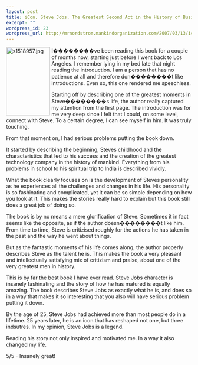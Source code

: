 ```yaml
--- 
layout: post
title: iCon, Steve Jobs, The Greatest Second Act in the History of Business
excerpt: ""
wordpress_id: 23
wordpress_url: http://mrnordstrom.mankindorganization.com/2007/03/13/icon-steve-jobs-the-greatest-second-act-in-the-history-of-business/
---
```

<img src="http://www.mrnordstrom.com/wp-content/uploads/s1518957.jpg" style="margin-right: 4px" title="s1518957.jpg" alt="s1518957.jpg" align="left" border="0" height="185" width="119" />I��������ve been reading this book for a couple of months now, starting just before I went back to Los Angeles. I remember lying in my bed late that night reading the introduction. I am a person that has no patience at all and therefore don��������t like introductions. Even so, this one rendered me speechless.

Starting off by describing one of the greatest moments in Steve��������s life, the author really captured my attention from the first page. The introduction was for me very deep since I felt that I could, on some level, connect with Steve. To a certain degree, I can see myself in him. It was truly touching.

From that moment on, I had serious problems putting the book down.

<!--more-->It started by describing the beginning, Steves childhood and the characteristics that led to his success and the creation of the greatest technology company in the history of mankind. Everything from his problems in school to his spiritual trip to India is described vividly.

What the book clearly focuses on is the development of Steves personality as he experiences all the challenges and changes in his life. His personality is so fashinating and complicated, yet it can be so simple depending on how you look at it. This makes the stories really hard to explain but this book still does a great job of doing so.

The book is by no means a mere glorification of Steve. Sometimes it in fact seems like the opposite, as if the author doesn��������t like him. From time to time, Steve is critizised roughly for the actions he has taken in the past and the way he went about things.

But as the fantastic moments of his life comes along, the author properly describes Steve as the talent he is. This makes the book a very pleasant and intellectually satisfying mix of critizism and praise, about one of the very greatest men in history.

This is by far the best book I have ever read. Steve Jobs character is insanely fashinating and the story of how he has matured is equally amazing. The book describes Steve Jobs as exactly what he is, and does so in a way that makes it so interesting that you also will have serious problem putting it down.

By the age of 25, Steve Jobs had achieved more than most people do in a lifetime. 25 years later, he is an icon that has reshaped not one, but three indsutres. In my opinion, Steve Jobs is a legend.

Reading his story not only inspired and motivated me. In a way it also changed my life.

5/5 - Insanely great!
